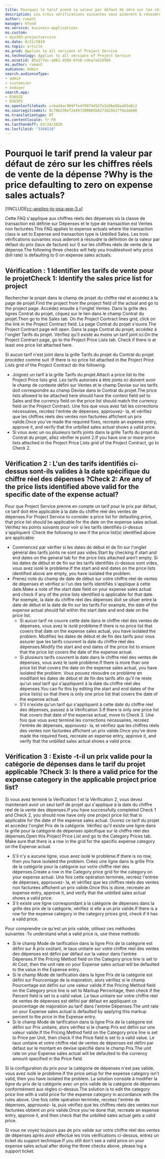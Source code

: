 ```yaml
---
title: Pourquoi le tarif prend la valeur par défaut de zéro sur les chiffres réels de vente de la dépense ?
description: Les trois vérifications suivantes vous aideront à résoudre la définition de la valeur par défaut du prix sur 0 sur les chiffres réels de vente de la dépense.
author: rumant
manager: kfend
ms.service: business-applications
ms.custom:
- dyn365-projectservice
ms.date: 8/21/2018
ms.topic: article
ms.prod: Applies to all versions of Project Service
ms.technology: Applies to all versions of Project Service
ms.assetid: 85a177ec-ad61-450d-bfe6-cdea7a415566
ms.author: rumant
audience: Admin
search.audienceType:
- admin
- customizer
- enduser
search.app:
- D365CE
- D365PS
ms.openlocfilehash: ccbad4ac969ffe4f09744557e2a9be68aa93e8c2
ms.sourcegitcommit: 8c786230ef2a497280885b827162561776e2eb00
ms.translationtype: HT
ms.contentlocale: fr-FR
ms.lasthandoff: 03/24/2020
ms.locfileid: "3168116"
---
```

# <a name="why-is-the-price-defaulting-to-zero-on-expense-sales-actuals"></a><span data-ttu-id="6a704-103">Pourquoi le tarif prend la valeur par défaut de zéro sur les chiffres réels de vente de la dépense ?</span><span class="sxs-lookup"><span data-stu-id="6a704-103">Why is the price defaulting to zero on expense sales actuals?</span></span>

[!INCLUDE[cc-applies-to-psa-app-3.x](../includes/cc-applies-to-psa-app-3x.md)]

<span data-ttu-id="6a704-104">Cette FAQ s'applique aux chiffres réels des dépenses où la classe de transaction est définie sur Dépenses et le type de transaction est Ventes non facturées.</span><span class="sxs-lookup"><span data-stu-id="6a704-104">This FAQ applies to expense actuals where the transaction class is set to Expense and transaction type is Unbilled Sales.</span></span> <span data-ttu-id="6a704-105">Les trois vérifications suivantes vous aideront à résoudre la définition de la valeur par défaut du prix (taux de facture) sur 0 sur les chiffres réels de vente de la dépense.</span><span class="sxs-lookup"><span data-stu-id="6a704-105">The following three checks will help you troubleshoot why price (bill rate) is defaulting to 0 on expense sales actuals.</span></span>

## <a name="check-1-identify-the-sales-price-list-for-project"></a><span data-ttu-id="6a704-106">Vérification : 1 Identifier les tarifs de vente pour le projet</span><span class="sxs-lookup"><span data-stu-id="6a704-106">Check 1: Identify the sales price list for project</span></span>

<span data-ttu-id="6a704-107">Rechercher le projet dans le champ de projet du chiffre réel et accédez à la page de projet.</span><span class="sxs-lookup"><span data-stu-id="6a704-107">Find the project from the project field of the actual and go to the project page.</span></span> <span data-ttu-id="6a704-108">Accédez ensuite à l'onglet Ventes. Dans la grille des lignes Contrat du projet, cliquez sur le lien dans le champ Contrat du projet.</span><span class="sxs-lookup"><span data-stu-id="6a704-108">Then go to the Sales tab. On the Project Contract lines grid, click on the link in the Project Contract field.</span></span> <span data-ttu-id="6a704-109">La page Contrat du projet s'ouvre.</span><span class="sxs-lookup"><span data-stu-id="6a704-109">The Project Contract page will open.</span></span> <span data-ttu-id="6a704-110">Dans la page Contrat du projet, accédez à l'onglet Tarifs du projet. Vérifiez qu'il existe au moins un tarif joint ici.</span><span class="sxs-lookup"><span data-stu-id="6a704-110">On the Project Contract page, go to the Project Price Lists tab. Check if there is at least one price list attached here.</span></span>

<span data-ttu-id="6a704-111">Si aucun tarif n'est joint dans la grille Tarifs du projet du Contrat du projet procédez comme suit :</span><span class="sxs-lookup"><span data-stu-id="6a704-111">If there is no price list attached in the Project Price Lists grid of the Project Contract do the following:</span></span>

- <span data-ttu-id="6a704-112">Joignez un tarif à la grille Tarifs du projet.</span><span class="sxs-lookup"><span data-stu-id="6a704-112">Attach a price list to the Project Price lists grid.</span></span> <span data-ttu-id="6a704-113">Les tarifs autorisés à être joints ici doivent avoir le champ de contexte défini sur Ventes et le champ Devise sur les tarifs doit correspondre au champ Devise dans le Contrat du projet.</span><span class="sxs-lookup"><span data-stu-id="6a704-113">The price lists allowed to be attached here should have the context field set to Sales and the currency field on the price list should match the currency field on the Project Contract.</span></span> <span data-ttu-id="6a704-114">Une fois que vous avez fait les corrections nécessaires, recréez l'entrée de dépenses, approuvez- la, et vérifiez que les chiffres réels des ventes non facturées affichent un prix valide.</span><span class="sxs-lookup"><span data-stu-id="6a704-114">Once you’ve made the required fixes, recreate an expense entry, approve it, and verify that the unbilled sales actual shows a valid price.</span></span>
- <span data-ttu-id="6a704-115">Si vous avec un ou plusieurs tarifs joints dans la grille Tarifs du projet du Contrat du projet, allez vérifier le point 2.</span><span class="sxs-lookup"><span data-stu-id="6a704-115">If you have one or more price lists attached in the Project Price Lists grid of the Project Contract, go to Check 2.</span></span>

## <a name="check-2-are-any-of-the-price-lists-identified-above-valid-for-the-specific-date-of-the-expense-actual"></a><span data-ttu-id="6a704-116">Vérification 2 : L'un des tarifs identifiés ci-dessus sont-ils valides à la date spécifique du chiffre réel des dépenses ?</span><span class="sxs-lookup"><span data-stu-id="6a704-116">Check 2: Are any of the price lists identified above valid for the specific date of the expense actual?</span></span>

<span data-ttu-id="6a704-117">Pour que Project Service prenne en compte un tarif pour le prix par défaut, ce tarif doit être applicable à la date du chiffre réel des ventes de dépenses.</span><span class="sxs-lookup"><span data-stu-id="6a704-117">For Project Service to consider a price list for defaulting price, that price list should be applicable for the date on the expense sales actual.</span></span> <span data-ttu-id="6a704-118">Vérifiez les points suivants pour voir si les tarifs identifiés ci-dessus s'appliquent :</span><span class="sxs-lookup"><span data-stu-id="6a704-118">Check the following to see if the price list(s) identified above are applicable:</span></span>

- <span data-ttu-id="6a704-119">Commencez par vérifier si les dates de début et de fin sur l'onglet général des tarifs joints ne sont pas vides.</span><span class="sxs-lookup"><span data-stu-id="6a704-119">Start by checking if start and end dates on the general tab for the price lists attached aren’t empty.</span></span> <span data-ttu-id="6a704-120">Si les dates de début et de fin sur les tarifs identifiés ci-dessus sont vides, vous avez isolé le problème.</span><span class="sxs-lookup"><span data-stu-id="6a704-120">If the start and end dates on the price lists identified above are empty, you have isolated the problem.</span></span> 
- <span data-ttu-id="6a704-121">Prenez note du champ de date de début sur votre chiffre réel de ventes de dépenses et vérifiez si l'un des tarifs identifiés s'applique à cette date.</span><span class="sxs-lookup"><span data-stu-id="6a704-121">Make a note of the start date field on your expense sales actual and check if any of the price lists identified is applicable for that date.</span></span> <span data-ttu-id="6a704-122">Par exemple, la date du chiffre réel des dépenses doit se situer entre la date de début et la date de fin sur les tarifs.</span><span class="sxs-lookup"><span data-stu-id="6a704-122">For example, the date of the expense actual should fall within the start date and end date on the price list.</span></span> 
    - <span data-ttu-id="6a704-123">Si aucun tarif ne couvre cette date dans le chiffre réel des ventes de dépenses, vous avez le isolé problème.</span><span class="sxs-lookup"><span data-stu-id="6a704-123">If there is no price list that covers that date on the expense sales actual, you have isolated the problem.</span></span> <span data-ttu-id="6a704-124">Modifiez les dates de début et de fin des tarifs pour vous assurer que les tarifs couvrent la date du chiffre réel des dépenses.</span><span class="sxs-lookup"><span data-stu-id="6a704-124">Modify the start and end dates of the price list to ensure that the price list covers the date of the expense actual.</span></span> 
    - <span data-ttu-id="6a704-125">Si plusieurs tarifs couvrent la date dans le chiffre réel des ventes de dépenses, vous avez le isolé problème.</span><span class="sxs-lookup"><span data-stu-id="6a704-125">If there is more than one price list that covers the date on the expense sales actual, you have isolated the problem.</span></span> <span data-ttu-id="6a704-126">Vous pouvez résoudre ce problème en modifiant les dates de début et de fin des tarifs afin qu'il ne reste qu'un seul tarif qui s'appliquent à la date du chiffre réel des dépenses.</span><span class="sxs-lookup"><span data-stu-id="6a704-126">You can fix this by editing the start and end dates of the price list(s) so that there is only one price list that covers the date of the expense actual.</span></span> 
    - <span data-ttu-id="6a704-127">S'il n'existe qu'un tarif qui s'appliquent à cette date du chiffre réel des dépenses, passez à la Vérification 3.</span><span class="sxs-lookup"><span data-stu-id="6a704-127">If there is only one price list that covers that date of the expense actual, move to Check 3.</span></span>
<span data-ttu-id="6a704-128">Une fois que vous avez terminé les corrections nécessaires, recréez l'entrée de dépenses, approuvez- la, et vérifiez que les chiffres réels des ventes non facturées affichent un prix valide.</span><span class="sxs-lookup"><span data-stu-id="6a704-128">Once you’ve done made the required fixes, recreate an expense entry, approve it, and verify that the unbilled sales actual shows a valid price.</span></span>

## <a name="check-3-is-there-a-valid-price-for-the-expense-category-in-the-applicable-project-price-list"></a><span data-ttu-id="6a704-129">Vérification 3 : Existe -t-il un prix valide pour la catégorie de dépenses dans le tarif du projet applicable ?</span><span class="sxs-lookup"><span data-stu-id="6a704-129">Check 3: Is there a valid price for the expense category in the applicable project price list?</span></span> 

<span data-ttu-id="6a704-130">Si vous avez terminé la Vérification 1 et la Vérification 2, vous devez maintenant avoir un seul tarif de projet qui s'applique à la date du chiffre réel de la vente des dépenses.</span><span class="sxs-lookup"><span data-stu-id="6a704-130">If you have successfully completed Check 1 and Check 2, you should now have only one project price list that is applicable for the date of the expense sales actual.</span></span> <span data-ttu-id="6a704-131">Ouvrez ce tarif du projet et accédez l'onglet Prix de la catégorie. Vérifiez qu'il existe une ligne dans la grille pour la catégorie de dépenses spécifique sur le chiffre réel des dépenses.</span><span class="sxs-lookup"><span data-stu-id="6a704-131">Open this Project Price List and go to the Category Prices tab. Make sure that there is a row in the grid for the specific expense category on the Expense actual.</span></span>
 
- <span data-ttu-id="6a704-132">S'il n'y a aucune ligne, vous avez isolé le problème.</span><span class="sxs-lookup"><span data-stu-id="6a704-132">If there is no row, then you have isolated the problem.</span></span> <span data-ttu-id="6a704-133">Créez une ligne dans la grille Prix de la catégorie pour la catégorie sur votre chiffre réel des dépenses.</span><span class="sxs-lookup"><span data-stu-id="6a704-133">Create a row in the Category price grid for the category on your expense actual.</span></span> <span data-ttu-id="6a704-134">Une fois cette opération terminée, recréez l'entrée de dépenses, approuvez- la, et vérifiez que les chiffres réels des ventes non facturées affichent un prix valide.</span><span class="sxs-lookup"><span data-stu-id="6a704-134">Once this is done, recreate an expense entry, approve it, and verify that the unbilled sales actual shows a valid price.</span></span> 
- <span data-ttu-id="6a704-135">S'il existe une ligne correspondant à la catégorie de dépenses dans la grille des prix de la catégorie, vérifiez si elle a un prix valide.</span><span class="sxs-lookup"><span data-stu-id="6a704-135">If there is a row for the expense category in the category prices grid, check if it has a valid price.</span></span>

<span data-ttu-id="6a704-136">Pour comprendre ce qu'est un prix valide, utilisez ces méthodes suivantes :</span><span class="sxs-lookup"><span data-stu-id="6a704-136">To understand what a valid price is, use these methods:</span></span>

- <span data-ttu-id="6a704-137">Si le champ Mode de tarification dans la ligne Prix de la catégorie est défini sur À prix coûtant, le taux unitaire sur votre chiffre réel des ventes des dépenses est défini par défaut sur la valeur dans l'entrée Dépenses.</span><span class="sxs-lookup"><span data-stu-id="6a704-137">If the Pricing Method field on the Category price line is set to At Cost, then the unit rate on your Expense sales actual will be defaulted to the value in the Expense entry.</span></span>
- <span data-ttu-id="6a704-138">Si le champ Mode de tarification dans la ligne Prix de la catégorie est défini sur Pourcentage de la majoration, alors vérifiez si le champ Pourcentage est défini sur une valeur valide.</span><span class="sxs-lookup"><span data-stu-id="6a704-138">If the Pricing Method field on the Category price line is set to Markup Percentage, then check if the Percent field is set to a valid value.</span></span> <span data-ttu-id="6a704-139">Le taux unitaire sur votre chiffre réel de ventes de dépenses est défini par défaut en appliquant ce pourcentage de majoration au tarif dans l'entrée Dépenses.</span><span class="sxs-lookup"><span data-stu-id="6a704-139">The unit rate on your Expense sales actual is defaulted by applying this markup percent to the price in the Expense entry.</span></span>
- <span data-ttu-id="6a704-140">Si le champ Mode de tarification dans la ligne Prix de la catégorie est défini sur Prix unitaire, alors vérifiez si le champ Prix est défini sur une valeur valide.</span><span class="sxs-lookup"><span data-stu-id="6a704-140">If the Pricing Method field on the Category price line is set to Price per Unit, then check if the Price field is set to a valid value.</span></span> <span data-ttu-id="6a704-141">Le taux unitaire et votre chiffre réel de ventes de dépenses est défini par défaut sur le montant en devise spécifié dans le champ Prix.</span><span class="sxs-lookup"><span data-stu-id="6a704-141">The unit rate on your Expense sales actual will be defaulted to the currency amount specified in the Price field.</span></span>

<span data-ttu-id="6a704-142">Si la configuration du prix pour la catégorie de dépenses n'est pas valide, vous avez isolé le problème.</span><span class="sxs-lookup"><span data-stu-id="6a704-142">If the price setup for the expense category isn't valid, then you have isolated the problem.</span></span> <span data-ttu-id="6a704-143">La solution consiste à modifier la ligne du prix de la catégorie avec un prix valide de la catégorie de dépenses conformément aux règles ci-dessus.</span><span class="sxs-lookup"><span data-stu-id="6a704-143">The solution is to edit the category price line with a valid price for the expense category in accordance with the rules above.</span></span> <span data-ttu-id="6a704-144">Une fois cette opération terminée, recréez l'entrée de dépenses, approuvez- la, puis vérifiez que les chiffres réels des ventes non facturées obtient un prix valide.</span><span class="sxs-lookup"><span data-stu-id="6a704-144">Once you’ve done that, recreate an expense entry, approve it, and then check that the unbilled sales actual gets a valid price.</span></span>

<span data-ttu-id="6a704-145">Si vous ne voyez toujours pas de prix valide sur votre chiffre réel des ventes de dépenses après avoir effectué les trois vérifications ci-dessus, entrez un ticket du support technique.</span><span class="sxs-lookup"><span data-stu-id="6a704-145">If you still don't see a valid price on your expense sales actual after doing the three checks above, please log a support ticket.</span></span>


